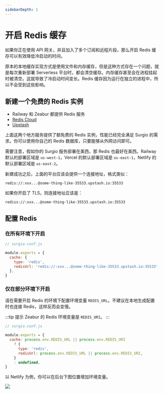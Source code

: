 ```yaml
---
sidebarDepth: 1
---
```


# 开启 Redis 缓存

如果你正在使用 API 网关，并且加入了多个订阅和远程片段，那么开启 Redis 缓存可以有效降低冷启动的时间。

原本的本地缓存实现方式是使用文件和内存缓存，但是这种方式存在一个问题，就是每次重新部署 Serverless 平台时，都会清空缓存。内存缓存甚至会在进程挂起时被清空。这就导致了冷启动时间变长。Redis 缓存因为运行在独立的进程中，所以不会受到这些影响。

## 新建一个免费的 Redis 实例

- Railway 和 Zeabur 都提供 Redis 服务
- [Redis Cloud](https://redis.com/try-free/)
- [Upstash](https://upstash.com/redis/)

上面这两个地方服务提供了额免费的 Redis 实例，性能已经完全满足 Surgio 的需求。你可以使用你自己的 Redis 数据库，只要能够从外网访问即可。

需要注意，假如你的 Surgio 服务部署在美西，那 Redis 也最好在美西。Railway 默认的部署区域是 `us-west-1`，Vercel 的默认部署区域是 `us-east-1`，Netlify 的默认部署区域是 `us-east-2`。

新建成功之后，上面的平台应该会提供一个连接地址，格式类似：

```
redis://:xxx...@some-thing-like-35533.upstash.io:35533
```

如果你开启了 TLS，则连接地址应该是：

```
rediss://:xxx...@some-thing-like-35533.upstash.io:35533
```

## 配置 Redis

### 在所有环境下开启

```js
// surgio.conf.js

module.exports = {
  cache: {
    type: 'redis',
    redisUrl: 'redis://:xxx...@some-thing-like-35533.upstash.io:35533',
  },
}
```

### 仅在部分环境下开启

请在需要开启 Redis 的环境下配置环境变量 `REDIS_URL`。不建议在本地生成配置时也连接 Redis，这样反而会变慢。

:::tip 提示
Zeabur 的 Redis 环境变量是 `REDIS_URI`。
:::

```js
// surgio.conf.js

module.exports = {
  cache: process.env.REDIS_URL || process.env.REDIS_URI
    ? {
      type: 'redis',
      redisUrl: process.env.REDIS_URL || process.env.REDIS_URI,
    }
    : undefined,
}
```

以 Netlify 为例，你可以在后台下图位置增加环境变量。

![](/images/netlify-redis-config.png)
